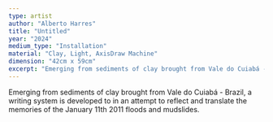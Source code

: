 ```yaml
---
type: artist
author: "Alberto Harres"
title: "Untitled"
year: "2024"
medium_type: "Installation"
material: "Clay, Light, AxisDraw Machine"
dimension: "42cm x 59cm"
excerpt: "Emerging from sediments of clay brought from Vale do Cuiabá - Brazil, a writing system is developed to in an attempt to reflect and translate the memories of the January 11th 2011 floods and mudslides."
---
```

Emerging from sediments of clay brought from Vale do Cuiabá - Brazil, a writing system is developed to in an attempt to reflect and translate the memories of the January 11th 2011 floods and mudslides.
